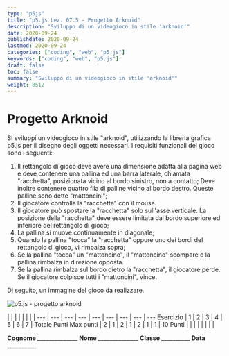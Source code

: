 ```yaml
---
type: "p5js"
title: "p5.js Lez. 07.5 - Progetto Arknoid"
description: "Sviluppo di un videogioco in stile 'arknoid'"
date: 2020-09-24
publishdate: 2020-09-24
lastmod: 2020-09-24
categories: ["coding", "web", "p5.js"]
keywords: ["coding", "web", "p5.js"]
draft: false
toc: false
summary: "Sviluppo di un videogioco in stile 'arknoid'"
weight: 8512
---
```


# Progetto Arknoid

Si sviluppi un videogioco in stile "arknoid", utilizzando la libreria grafica p5.js per il disegno degli oggetti necessari. I requisiti funzionali del gioco sono i seguenti:

1. Il rettangolo di gioco deve avere una dimensione adatta alla pagina web e deve contenere una pallina ed una barra laterale, chiamata "racchetta", posizionata vicino al bordo sinistro, non a contatto; Deve inoltre contenere quattro fila di palline vicino al bordo destro. Queste palline sono dette "mattoncini";
2. Il giocatore controlla la "racchetta" con il mouse.
3. Il giocatore può spostare la "racchetta" solo sull'asse verticale. La posizione della "racchetta" deve essere limitata dal bordo superiore ed inferiore del rettangolo di gioco;
4. La pallina si muove continuamente in diagonale;
5. Quando la pallina "tocca" la "racchetta" oppure uno dei bordi del rettangolo di gioco, vi rimbalza sopra;
6. Se la pallina "tocca" un "mattoncino", il "mattoncino" scompare e la pallina rimbalza in direzione opposta.
7. Se la pallina rimbalza sul bordo dietro la "racchetta", il giocatore perde. Se il giocatore colpisce tutti i "mattoncini", vince.

Di seguito, un immagine del gioco da realizzare.

![p5.js - progetto arknoid](/static/coding/web/p5js/progettoArknoid.png "p5.js - progetto arknoid")

<!-- markdownlint-disable MD009 MD036 -->

 |              |     |     |     |     |     |     |
---       | --- | --- | --- | --- | --- | --- | --- | ---
Esercizio |  1  |  2  |  3  |  4  |  5  |  6  |  7  | Totale Punti
Max punti |  2  |  1  |  2  |  1  |  2  |  1  |  1  | 10
Punti     |     |     |     |     |     |     |     |

**Cognome ______________ Nome ______________ Classe __________ Data __________**

<!-- markdownlint-enable MD009 MD036 -->
